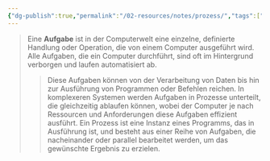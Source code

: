 ```yaml
---
{"dg-publish":true,"permalink":"/02-resources/notes/prozess/","tags":["projektmanagement","informatik"],"noteIcon":"","updated":"2025-08-26T16:35:06.929+02:00"}
---
```


>Eine **Aufgabe** ist in der Computerwelt eine einzelne, definierte Handlung oder Operation, die von einem Computer ausgeführt wird. Alle Aufgaben, die ein Computer durchführt, sind oft im Hintergrund verborgen und laufen automatisiert ab.
>>Diese Aufgaben können von der Verarbeitung von Daten bis hin zur Ausführung von Programmen oder Befehlen reichen. In komplexeren Systemen werden Aufgaben in Prozesse unterteilt, die gleichzeitig ablaufen können, wobei der Computer je nach Ressourcen und Anforderungen diese Aufgaben effizient ausführt. 
>>Ein Prozess ist eine Instanz eines Programms, das in Ausführung ist, und besteht aus einer Reihe von Aufgaben, die nacheinander oder parallel bearbeitet werden, um das gewünschte Ergebnis zu erzielen.